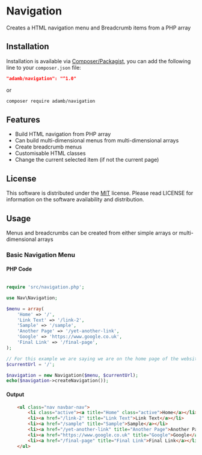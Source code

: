 # Navigation
Creates a HTML navigation menu and Breadcrumb items from a PHP array

## Installation

Installation is available via [Composer/Packagist](https://packagist.org/packages/adamb/database), you can add the following line to your `composer.json` file:

```json
"adamb/navigation": "^1.0"
```

or

```sh
composer require adamb/navigation
```

## Features

- Build HTML navigation from PHP array
- Can build multi-dimensional menus from multi-dimensional arrays
- Create breadcrumb menus
- Customisable HTML classes
- Change the current selected item (if not the current page)

## License

This software is distributed under the [MIT](https://github.com/AdamB7586/pdo-dbal/blob/master/LICENSE) license. Please read LICENSE for information on the
software availability and distribution.

## Usage

Menus and breadcrumbs can be created from either simple arrays or multi-dimensional arrays

### Basic Navigation Menu

#### PHP Code
```php

require 'src/navigation.php';

use Nav\Navigation;

$menu = array(
    'Home' => '/',
    'Link Text' => '/link-2',
    'Sample' => '/sample',
    'Another Page' => '/yet-another-link',
    'Google' => 'https://www.google.co.uk',
    'Final Link' => '/final-page',
);

// For this example we are saying we are on the home page of the website but you can use something like $_SERVER['REQUEST_URI'] or filter_input(INPUT_SERVER, 'REQUEST_URI', FILTER_SANITIZE_URL)
$currentUrl = '/';

$navigation = new Navigation($menu, $currentUrl);
echo($navigation->createNavigation());

```

#### Output
```html
    <ul class="nav navbar-nav">
        <li class="active"><a title="Home" class="active">Home</a></li>
        <li><a href="/link-2" title="Link Text">Link Text</a></li>
        <li><a href="/sample" title="Sample">Sample</a></li>
        <li><a href="/yet-another-link" title="Another Page">Another Page</a></li>
        <li><a href="https://www.google.co.uk" title="Google">Google</a></li>
        <li><a href="/final-page" title="Final Link">Final Link</a></li>
    </ul>
```